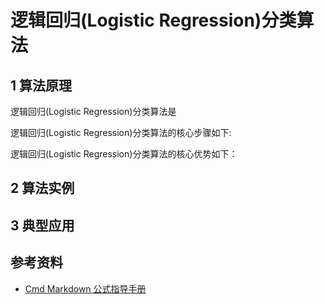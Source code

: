 # 逻辑回归(Logistic Regression)分类算法

## 1 算法原理

逻辑回归(Logistic Regression)分类算法是

逻辑回归(Logistic Regression)分类算法的核心步骤如下:

逻辑回归(Logistic Regression)分类算法的核心优势如下：

## 2 算法实例

## 3 典型应用

## 参考资料

- [Cmd Markdown 公式指导手册](https://www.zybuluo.com/codeep/note/163962)